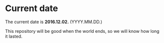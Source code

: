 # Current date

The current date is **2016.12.02.** (YYYY.MM.DD.)

This repository will be good when the world ends, so we will know how long it lasted.